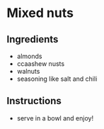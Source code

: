 # Mixed nuts

## Ingredients

- almonds
- ccaashew nusts
- walnuts
- seasoning like salt and chili

## Instructions
- serve in a bowl and enjoy!
